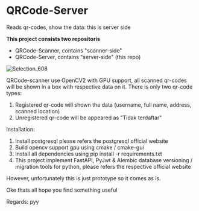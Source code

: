 # QRCode-Server
Reads qr-codes, show the data: this is server side


**This project consists two repositoris** 

* QRCode-Scanner, contains "scanner-side"
* QRCode-Server, contains "server-side" (this repo)

![Selection_608](https://github.com/sepdijono/QRCode-Scanner/assets/54463742/fa8e9c70-6d1c-4f8c-85a9-486cfbf13771)

QRCode-scanner use OpenCV2 with GPU support, all scanned qr-codes will be shown in a box with respective data on it. There is only two qr-code types: 
1. Registered qr-code will shown the data (username, full name, address, scanned location)
2. Unregistered qr-code will be appeared as "Tidak terdaftar"

Installation:
1. Install postgresql please refers the postgresql official website
2. Build opencv support gpu using cmake / cmake-gui
3. Install all dependencies using pip install -r requirements.txt
4. This project implement FastAPI, PyJwt & Alembic database versioning / migration tools for python, please refers the respective official website
   
However, unfortunately this is just prototype so it comes as is. 

Oke thats all hope you find something useful

Regards: pyy

